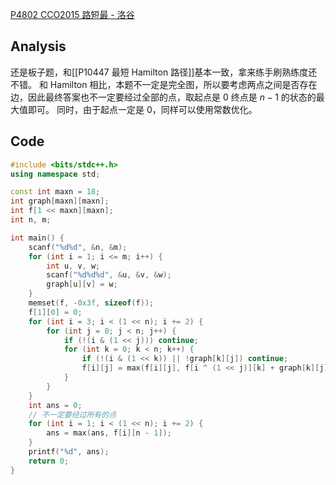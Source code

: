 [P4802 CCO2015 路短最 - 洛谷](https://www.luogu.com.cn/problem/P4802)
## Analysis
还是板子题，和[[P10447 最短 Hamilton 路径]]基本一致，拿来练手刷熟练度还不错。
和 Hamilton 相比，本题不一定是完全图，所以要考虑两点之间是否存在边，因此最终答案也不一定要经过全部的点，取起点是 $0$ 终点是 $n - 1$ 的状态的最大值即可。
同时，由于起点一定是 $0$，同样可以使用常数优化。
## Code
```cpp
#include <bits/stdc++.h>
using namespace std;

const int maxn = 18;
int graph[maxn][maxn];
int f[1 << maxn][maxn];
int n, m;

int main() {
    scanf("%d%d", &n, &m);
    for (int i = 1; i <= m; i++) {
        int u, v, w;
        scanf("%d%d%d", &u, &v, &w);
        graph[u][v] = w;
    }
    memset(f, -0x3f, sizeof(f));
    f[1][0] = 0;
    for (int i = 3; i < (1 << n); i += 2) {
        for (int j = 0; j < n; j++) {
            if (!(i & (1 << j))) continue;
            for (int k = 0; k < n; k++) {
                if (!(i & (1 << k)) || !graph[k][j]) continue;
                f[i][j] = max(f[i][j], f[i ^ (1 << j)][k] + graph[k][j]);
            }
        }
    }
    int ans = 0;
    // 不一定要经过所有的点
    for (int i = 1; i < (1 << n); i += 2) {
        ans = max(ans, f[i][n - 1]);
    }
    printf("%d", ans);
    return 0;
}
```
